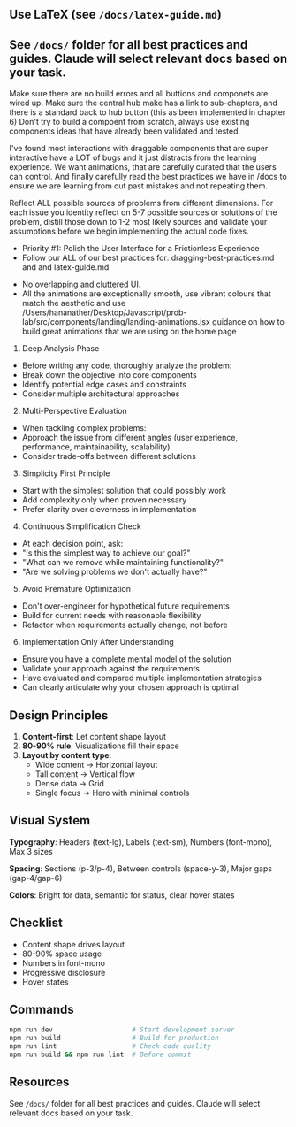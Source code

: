 ## Use LaTeX (see `/docs/latex-guide.md`)
## See `/docs/` folder for all best practices and guides. Claude will select relevant docs based on your task.
Make sure there are no build errors and all buttions and componets are wired up. 
Make sure the central hub make has a link to sub-chapters, and there is a standard back to hub button (this as been implemented in chapter 6)
Don't try to build a compoent from scratch, always use existing components ideas that have already been validated and tested.

I've found most interactions with draggable components that are super interactive have a LOT of bugs and it just distracts from the learning experience. We want animations, that are carefully curated that the users can control. And finally carefully read the best practices we have in /docs to ensure we are learning from out past mistakes and not repeating them.

Reflect ALL  possible sources of problems from different dimensions. For each issue you identity reflect on 5-7 possible sources or solutions of the problem, distill those down to 1-2 most likely sources and validate your assumptions before we begin implementing the actual code fixes. 
* Priority #1: Polish the User Interface for a Frictionless Experience
* Follow our ALL of our best practices for: dragging-best-practices.md and and latex-guide.md 
- No overlapping and cluttered UI. 
- All the animations are exceptionally smooth, use vibrant colours that match the aesthetic and use /Users/hananather/Desktop/Javascript/prob-lab/src/components/landing/landing-animations.jsx guidance on how to build great animations that we are using on the home page 


1. Deep Analysis Phase
- Before writing any code, thoroughly analyze the problem:
- Break down the objective into core components
- Identify potential edge cases and constraints
- Consider multiple architectural approaches

2. Multi-Perspective Evaluation
- When tackling complex problems:
- Approach the issue from different angles (user experience, performance, maintainability, scalability)
- Consider trade-offs between different solutions

3. Simplicity First Principle

- Start with the simplest solution that could possibly work
- Add complexity only when proven necessary
- Prefer clarity over cleverness in implementation

4. Continuous Simplification Check
- At each decision point, ask:
- "Is this the simplest way to achieve our goal?"
- "What can we remove while maintaining functionality?"
- "Are we solving problems we don't actually have?"

5. Avoid Premature Optimization
- Don't over-engineer for hypothetical future requirements
- Build for current needs with reasonable flexibility
- Refactor when requirements actually change, not before

6. Implementation Only After Understanding
- Ensure you have a complete mental model of the solution
- Validate your approach against the requirements
- Have evaluated and compared multiple implementation strategies
- Can clearly articulate why your chosen approach is optimal



## Design Principles

1. **Content-first**: Let content shape layout
2. **80-90% rule**: Visualizations fill their space
3. **Layout by content type**:
   - Wide content → Horizontal layout
   - Tall content → Vertical flow
   - Dense data → Grid
   - Single focus → Hero with minimal controls

## Visual System

**Typography**: Headers (text-lg), Labels (text-sm), Numbers (font-mono), Max 3 sizes

**Spacing**: Sections (p-3/p-4), Between controls (space-y-3), Major gaps (gap-4/gap-6)

**Colors**: Bright for data, semantic for status, clear hover states


## Checklist
- Content shape drives layout
- 80-90% space usage
- Numbers in font-mono
- Progressive disclosure
- Hover states

## Commands
```bash
npm run dev                    # Start development server
npm run build                  # Build for production
npm run lint                   # Check code quality
npm run build && npm run lint  # Before commit
```

## Resources
See `/docs/` folder for all best practices and guides. Claude will select relevant docs based on your task.
